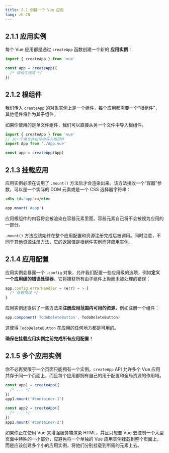 ```yaml
---
title: 2.1 创建一个 Vue 应用
lang: zh-CN
---
```


## 2.1.1 应用实例

每个 Vue 应用都是通过 `createApp` 函数创建一个新的 **应用实例**：

```js
import { createApp } from 'vue'

const app = createApp({
  /* 根组件选项 */
})
```

## 2.1.2 根组件

我们传入 `createApp` 的对象实例上是一个组件，每个应用都需要一个“根组件”，其他组件将作为其子组件。

如果你使用的是单文件组件，我们可以直接从另一个文件中导入根组件。

```js
import { createApp } from 'vue'
// 从一个单文件组件中导入根组件
import App from './App.vue'

const app = createApp(App)
```

## 2.1.3 挂载应用

应用实例必须在调用了 `.mount()` 方法后才会渲染出来。该方法接收一个“容器”参数，可以是一个实际的 DOM 元素或是一个 CSS 选择器字符串：

```html
<div id="app"></div>
```

```js
app.mount('#app')
```

应用根组件的内容将会被渲染在容器元素里面。容器元素自己将不会被视为应用的一部分。

`.mount()` 方法应该始终在整个应用配置和资源注册完成后被调用。同时注意，不同于其他资源注册方法，它的返回值是根组件实例而非应用实例。

## 2.1.4 应用配置

应用实例会暴露一个 `.config` 对象，允许我们配置一些应用级的选项，例如**定义一个应用级的错误处理器**，它将捕获所有由子组件上抛而未被处理的错误：

```js
app.config.errorHandler = (err) = > {
  /* 处理错误 */
}
```

应用实例还提供了一些方法来**注册应用范围内可用的资源**，例如注册一个组件：

```js
app.component('TodoDeleteButton', TodoDeleteButton)
```

这使得 `TodoDeleteButton` 在应用的任何地方都是可用的。

**确保在挂载应用实例之前完成所有应用配置！**

## 2.1.5 多个应用实例

你不必再受限于一个页面只能拥有一个实例。`createApp` API 允许多个 Vue 应用共存于同一个页面上，而且每个应用都拥有自己的用于配置和全局资源的作用域。

```js
const app1 = createApp({
  /* ... */
})
app1.mount('#container-1')

const app2 = createApp({
  /* ... */
})
app2.mount('#container-2')
```

如果你正在使用 Vue 来增强服务端渲染 HTML，并且只想要 Vue 去控制一个大型页面中特殊的一小部分，应避免将一个单独的 Vue 应用实例挂载到整个页面上，而是应该创建多个小的应用实例，将他们分别挂载到所需的元素上去。
